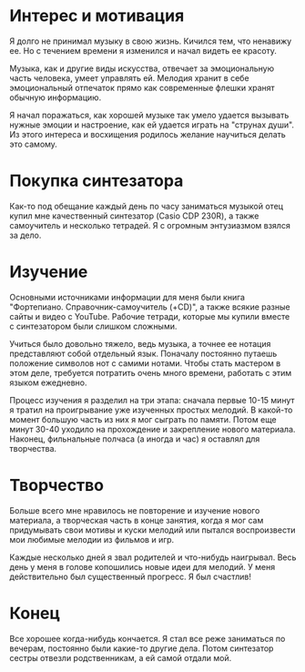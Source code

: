 # Интерес и мотивация

Я долго не принимал музыку в свою жизнь.
Кичился тем, что ненавижу ее.
Но с течением времени я изменился и начал видеть ее красоту.

Музыка, как и другие виды искусства, отвечает за эмоциональную часть человека, умеет управлять ей.
Мелодия хранит в себе эмоциональный отпечаток прямо как современные флешки хранят обычную информацию.

Я начал поражаться, как хорошей музыке так умело удается вызывать нужные эмоции и настроение, как ей удается играть на "струнах души". Из этого интереса и восхищения родилось желание научиться делать это самому.

# Покупка синтезатора

Как-то под обещание каждый день по часу заниматься музыкой отец купил мне качественный синтезатор (Casio CDP 230R), а также самоучитель и несколько тетрадей. Я с огромным энтузиазмом взялся за дело.

# Изучение

Основными источниками информации для меня были книга "Фортепиано.
Справочник-самоучитель (+CD)", а также всякие разные сайты и видео с YouTube.
Рабочие тетради, которые мы купили вместе с синтезатором были слишком сложными.

Учиться было довольно тяжело, ведь музыка, а точнее ее нотация представляют собой отдельный язык.
Поначалу постоянно путаешь положение символов нот с самими нотами.
Чтобы стать мастером в этом деле, требуется потратить очень много времени, работать с этим языком ежедневно.

Процесс изучения я разделил на три этапа: сначала первые 10-15 минут я тратил на проигрывание уже изученных простых мелодий.
В какой-то момент большую часть из них я мог сыграть по памяти. Потом еще минут 30-40 уходило на прохождение и закрепление нового материала. Наконец, фильнальные полчаса (а иногда и час) я оставлял для творчества.

# Творчество

Больше всего мне нравилось не повторение и изучение нового материала, а творческая часть в конце занятия, когда я мог сам придумывать свои мотивы и куски мелодий или пытался воспроизвести мои любимые мелодии из фильмов и игр.

Каждые несколько дней я звал родителей и что-нибудь наигрывал.
Весь день у меня в голове копошились новые идеи для мелодий.
У меня действительно был существенный прогресс. Я был счастлив!

# Конец

Все хорошее когда-нибудь кончается.
Я стал все реже заниматься по вечерам, постоянно были какие-то другие дела.
Потом синтезатор сестры отвезли родственникам, а ей самой отдали мой.